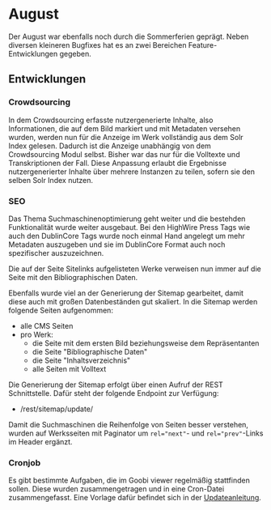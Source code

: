 # August

Der August war ebenfalls noch durch die Sommerferien geprägt. Neben diversen kleineren Bugfixes hat es an zwei Bereichen Feature-Entwicklungen gegeben.

## Entwicklungen

### Crowdsourcing

In dem Crowdsourcing erfasste nutzergenerierte Inhalte, also Informationen, die auf dem Bild markiert und mit Metadaten versehen wurden, werden nun für die Anzeige im Werk vollständig aus dem Solr Index gelesen. Dadurch ist die Anzeige unabhängig von dem Crowdsourcing Modul selbst. Bisher war das nur für die Volltexte und Transkriptionen der Fall. Diese Anpassung erlaubt die Ergebnisse nutzergenerierter Inhalte über mehrere Instanzen zu teilen, sofern sie den selben Solr Index nutzen.

### SEO

Das Thema Suchmaschinenoptimierung geht weiter und die bestehden Funktionalität wurde weiter ausgebaut. Bei den HighWire Press Tags wie auch den DublinCore Tags wurde noch einmal Hand angelegt um mehr Metadaten auszugeben und sie im DublinCore Format auch noch spezifischer auszuzeichnen.

Die auf der Seite Sitelinks aufgelisteten Werke verweisen nun immer auf die Seite mit den Bibliographischen Daten.

Ebenfalls wurde viel an der Generierung der Sitemap gearbeitet, damit diese auch mit großen Datenbeständen gut skaliert. In die Sitemap werden folgende Seiten aufgenommen:

* alle CMS Seiten
* pro Werk:
  * die Seite mit dem ersten Bild beziehungsweise dem Repräsentanten
  * die Seite "Bibliographische Daten"
  * die Seite "Inhaltsverzeichnis"
  * alle Seiten mit Volltext

Die Generierung der Sitemap erfolgt über einen Aufruf der REST Schnittstelle. Dafür steht der folgende Endpoint zur Verfügung:

* /rest/sitemap/update/

Damit die Suchmaschinen die Reihenfolge von Seiten besser verstehen, wurden auf Werksseiten mit Paginator um `rel="next"`- und `rel="prev"`-Links im Header ergänzt.

### Cronjob

Es gibt bestimmte Aufgaben, die im Goobi viewer regelmäßig stattfinden sollen. Diese wurden zusammengetragen und in eine Cron-Datei zusammengefasst. Eine Vorlage dafür befindet sich in der [Updateanleitung](../../9/9.1.md#2018-09-06).

